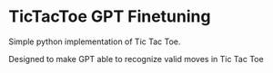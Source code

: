 # TicTacToe GPT Finetuning
Simple python implementation of Tic Tac Toe.

Designed to make GPT able to recognize valid moves in Tic Tac Toe